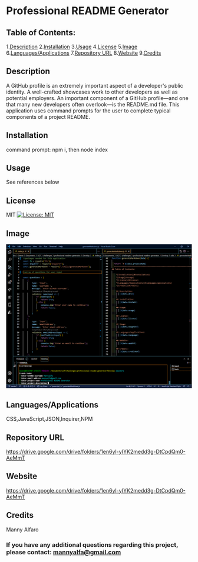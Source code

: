 # Professional README Generator
  
  ## Table of Contents:

1.[Description](#description)
2.[Installation](#installation)
3.[Usage](#usage)
4.[License](#license)
5.[Image](#Image)
6.[Languages/Applications](#languages-applications)
7.[Repository URL](#repository-url)
8.[Website](#website)
9.[Credits](#credits)

## Description
A GitHub profile is an extremely important aspect of a developer's public identity. A well-crafted showcases work to other developers as well as potential employers. An important component of a GitHub profile—and one that many new developers often overlook—is the README.md file. This application uses command prompts for the user to complete typical components of a project README.

## Installation
command prompt: npm i, then node index

## Usage
See references below

## License
MIT [![License: MIT](https://img.shields.io/badge/License-MIT-yellow.svg)](https://opensource.org/licenses/MIT)

## Image
![screenshot](https://github.com/Mannyalfa/professional-readme-generator/blob/master/Develop/assets/screenshot.png)

## Languages/Applications
CSS,JavaScript,JSON,Inquirer,NPM

## Repository URL
https://drive.google.com/drive/folders/1en6yI-yIYK2medd3g-DtCpdQm0-AeMmT 

## Website
https://drive.google.com/drive/folders/1en6yI-yIYK2medd3g-DtCpdQm0-AeMmT   
    
## Credits
Manny Alfaro

### If you have any additional questions regarding this project, please contact: mannyalfa@gmail.com


    